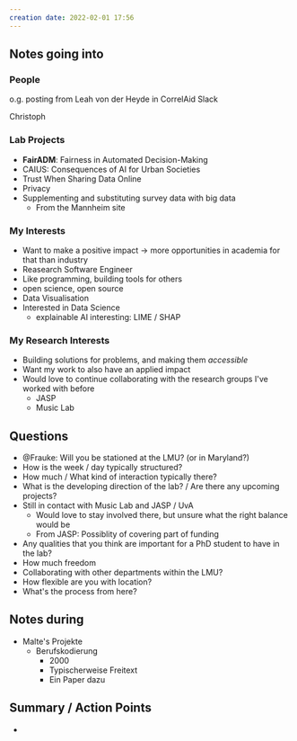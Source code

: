 ```yaml
---
creation date: 2022-02-01 17:56
---
```



## Notes going into
### People
o.g. posting from Leah von der Heyde in CorrelAid Slack

Christoph 

### Lab Projects
- **FairADM**: Fairness in Automated Decision-Making
- CAIUS: Consequences of AI for Urban Societies
- Trust When Sharing Data Online
- Privacy
- Supplementing and substituting survey data with big data
	- From the Mannheim site

### My Interests
- Want to make a positive impact -> more opportunities in academia for that than industry 
- Reasearch Software Engineer
- Like programming, building tools for others
- open science, open source
- Data Visualisation
- Interested in Data Science
	- explainable AI interesting: LIME / SHAP

### My Research Interests
- Building solutions for problems, and making them *accessible*
- Want my work to also have an applied impact
- Would love to continue collaborating with the research groups I've worked with before
	- JASP
	- Music Lab

## Questions
- @Frauke: Will you be stationed at the LMU? (or in Maryland?)
- How is the week / day typically structured?
- How much / What kind of interaction typically there?
- What is the developing direction of the lab? / Are there any upcoming projects?
- Still in contact with Music Lab and JASP / UvA
	- Would love to stay involved there, but unsure what the right balance would be
	- From JASP: Possiblity of covering part of funding
- Any qualities that you think are important for a PhD student to have in the lab?
- How much freedom 
- Collaborating with other departments within the LMU?
- How flexible are you with location?
- What's the process from here?

## Notes during
- Malte's Projekte
	- Berufskodierung
		- 2000
		- Typischerweise Freitext
		- Ein Paper dazu


## Summary / Action Points
- 